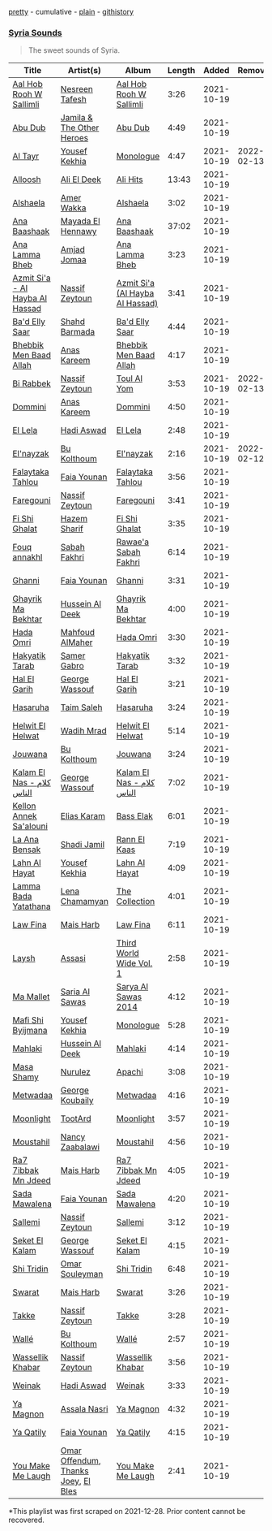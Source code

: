 [pretty](/playlists/pretty/37i9dQZF1DWUyqO4fBh3ob.md) - cumulative - [plain](/playlists/plain/37i9dQZF1DWUyqO4fBh3ob) - [githistory](https://github.githistory.xyz/mackorone/spotify-playlist-archive/blob/main/playlists/plain/37i9dQZF1DWUyqO4fBh3ob)

### [Syria Sounds](https://open.spotify.com/playlist/1T0FUNSxflc8VN7roYu6Gu)

> The sweet sounds of Syria.

| Title | Artist(s) | Album | Length | Added | Removed |
|---|---|---|---|---|---|
| [Aal Hob Rooh W Sallimli](https://open.spotify.com/track/1BK9u4OhQv18WPfvGuzTym) | [Nesreen Tafesh](https://open.spotify.com/artist/4e4G7w1BJQ3qpfpsKf6wg2) | [Aal Hob Rooh W Sallimli](https://open.spotify.com/album/78KVbthYIQhnsTksWTaHQ2) | 3:26 | 2021-10-19 |  |
| [Abu Dub](https://open.spotify.com/track/4PYYYrvbQZFd0aK8yKeYby) | [Jamila & The Other Heroes](https://open.spotify.com/artist/4SXSjuoWAU7XTyXF9JZcHe) | [Abu Dub](https://open.spotify.com/album/6VcIiBjQaMqCJxNx9Nqq1N) | 4:49 | 2021-10-19 |  |
| [Al Tayr](https://open.spotify.com/track/3KtalxQzxUlkRVeBWsjEii) | [Yousef Kekhia](https://open.spotify.com/artist/7EhcVdfydM4Hdfv5usdCRw) | [Monologue](https://open.spotify.com/album/1tZH9Nv3aLL1AxJTQNwDHr) | 4:47 | 2021-10-19 | 2022-02-13 |
| [Alloosh](https://open.spotify.com/track/5xv6FRGgAvTMDNciqXkV5H) | [Ali El Deek](https://open.spotify.com/artist/33qFtGCQ4HLTagGMaAOn5N) | [Ali Hits](https://open.spotify.com/album/50NsorNvEUNpA8vsrncpOI) | 13:43 | 2021-10-19 |  |
| [Alshaela](https://open.spotify.com/track/6tazOzAb4Z0ocUhOhNrNIy) | [Amer Wakka](https://open.spotify.com/artist/3RTvvsSrGsLIpShyrjGrZb) | [Alshaela](https://open.spotify.com/album/7kP3ciU1cgbPbIup4KIqk0) | 3:02 | 2021-10-19 |  |
| [Ana Baashaak](https://open.spotify.com/track/4meyL6OvN5WhJ9JNEsZSeN) | [Mayada El Hennawy](https://open.spotify.com/artist/4KEnL3MuGqQHnaIKdZ1pYz) | [Ana Baashaak](https://open.spotify.com/album/3TBiRcV5BVsFTaqot77WpG) | 37:02 | 2021-10-19 |  |
| [Ana Lamma Bheb](https://open.spotify.com/track/6a4SIj2iNe0mJWyxVrdpCZ) | [Amjad Jomaa](https://open.spotify.com/artist/0R7TVEhwF9mlX4rHlVaTzU) | [Ana Lamma Bheb](https://open.spotify.com/album/3e5Cj4cSq7KHsWbNzO9OcL) | 3:23 | 2021-10-19 |  |
| [Azmit Si'a \- Al Hayba Al Hassad](https://open.spotify.com/track/4UmFBsrFvdjsc3Z3SoljRz) | [Nassif Zeytoun](https://open.spotify.com/artist/2ieBl5s08uHBwM8sUPvg65) | [Azmit Si'a \(Al Hayba Al Hassad\)](https://open.spotify.com/album/6JfHJELRDNv27HDNrsH17j) | 3:41 | 2021-10-19 |  |
| [Ba'd Elly Saar](https://open.spotify.com/track/2pzOyjen1j1KRzhbeSljyK) | [Shahd Barmada](https://open.spotify.com/artist/6wwlkaIcFu0b2L2w6xtVRr) | [Ba'd Elly Saar](https://open.spotify.com/album/3smQLsJJVePTMMMcWrMFMG) | 4:44 | 2021-10-19 |  |
| [Bhebbik Men Baad Allah](https://open.spotify.com/track/4Sqi8djOYFInf9UHpacniN) | [Anas Kareem](https://open.spotify.com/artist/03IOvKWtAnWAOVf5864dUS) | [Bhebbik Men Baad Allah](https://open.spotify.com/album/04si7VoDyePF14eWHbhG9k) | 4:17 | 2021-10-19 |  |
| [Bi Rabbek](https://open.spotify.com/track/2Dz7tYyOAhkS0LQfPfNWqx) | [Nassif Zeytoun](https://open.spotify.com/artist/2ieBl5s08uHBwM8sUPvg65) | [Toul Al Yom](https://open.spotify.com/album/0upYlirnsgOyUQo7m8SZmJ) | 3:53 | 2021-10-19 | 2022-02-13 |
| [Dommini](https://open.spotify.com/track/3yYxfPZFP3JdIChDo0BQS3) | [Anas Kareem](https://open.spotify.com/artist/03IOvKWtAnWAOVf5864dUS) | [Dommini](https://open.spotify.com/album/7f79BxczEBnQfBLhtOY942) | 4:50 | 2021-10-19 |  |
| [El Lela](https://open.spotify.com/track/36o95euYquH3SuXKg6eEXa) | [Hadi Aswad](https://open.spotify.com/artist/7cyJ9VJt6xQRFVJmhvbz6Q) | [El Lela](https://open.spotify.com/album/4fELywmlCmu4dRlTFrt2MT) | 2:48 | 2021-10-19 |  |
| [El'nayzak](https://open.spotify.com/track/3vzZaVTN9XJpp1XKVDBGpg) | [Bu Kolthoum](https://open.spotify.com/artist/58UPSgCUefEHXrtQkPd64B) | [El'nayzak](https://open.spotify.com/album/6fvtnyGSzS7gcAiPB4WDo9) | 2:16 | 2021-10-19 | 2022-02-12 |
| [Falaytaka Tahlou](https://open.spotify.com/track/2QC2N9Y3qfyeqFqyizohk6) | [Faia Younan](https://open.spotify.com/artist/2myLHkpmmKy57Jx5CN52pi) | [Falaytaka Tahlou](https://open.spotify.com/album/4fRMjvfPoNSVNkJT0E4GFm) | 3:56 | 2021-10-19 |  |
| [Faregouni](https://open.spotify.com/track/0q6eOkGHmEyqmzxafulW3X) | [Nassif Zeytoun](https://open.spotify.com/artist/2ieBl5s08uHBwM8sUPvg65) | [Faregouni](https://open.spotify.com/album/2umEHzNN1f2QHe4lGJAsjm) | 3:41 | 2021-10-19 |  |
| [Fi Shi Ghalat](https://open.spotify.com/track/5wjkLHD9HsO9HT8HNy3Pcg) | [Hazem Sharif](https://open.spotify.com/artist/7rooLEqVQSdhPAG6QDbg2S) | [Fi Shi Ghalat](https://open.spotify.com/album/1XStG3Zk6uhhqBJ4SduBeE) | 3:35 | 2021-10-19 |  |
| [Fouq annakhl](https://open.spotify.com/track/5TLnM9z7xmVMf8ZTrZmz6n) | [Sabah Fakhri](https://open.spotify.com/artist/2rm6vleqjlsZRsxQm3umpg) | [Rawae'a Sabah Fakhri](https://open.spotify.com/album/4ApaCr7XP2xblaNjyh34Tg) | 6:14 | 2021-10-19 |  |
| [Ghanni](https://open.spotify.com/track/2GgGGHgNNIIbCOFHxwPjDs) | [Faia Younan](https://open.spotify.com/artist/2myLHkpmmKy57Jx5CN52pi) | [Ghanni](https://open.spotify.com/album/2cqyFEoZX7M6TDtRFlfMSF) | 3:31 | 2021-10-19 |  |
| [Ghayrik Ma Bekhtar](https://open.spotify.com/track/4pRWh4mIWMrbWxaj69ZGrg) | [Hussein Al Deek](https://open.spotify.com/artist/1QxkWzg3QsYJv6xMXSuVMs) | [Ghayrik Ma Bekhtar](https://open.spotify.com/album/1B2zhLpuoIRshm639SeXVe) | 4:00 | 2021-10-19 |  |
| [Hada Omri](https://open.spotify.com/track/39IQHrieaatLwKvZ6iq2aA) | [Mahfoud AlMaher](https://open.spotify.com/artist/4VYdwh1l1CyIp0T4LhOHNI) | [Hada Omri](https://open.spotify.com/album/73W27KjR3AcoPivsmoPGY7) | 3:30 | 2021-10-19 |  |
| [Hakyatik Tarab](https://open.spotify.com/track/6viPKuCOAcEU0cD88CnCuS) | [Samer Gabro](https://open.spotify.com/artist/2urBIDqLbO2zXPgUAGLrkH) | [Hakyatik Tarab](https://open.spotify.com/album/6n2KNufhAMPBX5mALEEUWb) | 3:32 | 2021-10-19 |  |
| [Hal El Garih](https://open.spotify.com/track/2PxhxoJgeJIgPerBhjLrzQ) | [George Wassouf](https://open.spotify.com/artist/7Ddov9nbJDbpgzvBVb7cU1) | [Hal El Garih](https://open.spotify.com/album/3Bl6meUuub4jAvIEJyyAIl) | 3:21 | 2021-10-19 |  |
| [Hasaruha](https://open.spotify.com/track/2NsNFfvEllmWsaUfKUOtTp) | [Taim Saleh](https://open.spotify.com/artist/2jjEtWySkQNPU7K9Luu3q2) | [Hasaruha](https://open.spotify.com/album/6ez20CSvppDM756ZpI7RMa) | 3:24 | 2021-10-19 |  |
| [Helwit El Helwat](https://open.spotify.com/track/140SsIEUuQkdJl5nMe6OuY) | [Wadih Mrad](https://open.spotify.com/artist/3pQqjrraV2G4bFczsJjMT2) | [Helwit El Helwat](https://open.spotify.com/album/1YjN9eAsvTRTr4jlxDVMJ6) | 5:14 | 2021-10-19 |  |
| [Jouwana](https://open.spotify.com/track/57Z2cIxwm4ifUhcDxhA0Cv) | [Bu Kolthoum](https://open.spotify.com/artist/58UPSgCUefEHXrtQkPd64B) | [Jouwana](https://open.spotify.com/album/6Gct58maHMB57OcDx0cjfc) | 3:24 | 2021-10-19 |  |
| [Kalam El Nas \- كلام الناس](https://open.spotify.com/track/6XqfBjeQZTgULbx3bCQvta) | [George Wassouf](https://open.spotify.com/artist/7Ddov9nbJDbpgzvBVb7cU1) | [Kalam El Nas \- كلام الناس](https://open.spotify.com/album/5XsIS0WbFrHbTi2g3aRFvU) | 7:02 | 2021-10-19 |  |
| [Kellon Annek Sa'alouni](https://open.spotify.com/track/0BLeRQzUbGk1j1dddtWHSy) | [Elias Karam](https://open.spotify.com/artist/4b9nglUgMKz4Lydbis6IdR) | [Bass Elak](https://open.spotify.com/album/7cqXpOXV2vUj2CxrYUrZX1) | 6:01 | 2021-10-19 |  |
| [La Ana Bensak](https://open.spotify.com/track/1m1MbKuznjpaJcVBHaRBq0) | [Shadi Jamil](https://open.spotify.com/artist/200BwGs3UAf9kQ6e0dllBp) | [Rann El Kaas](https://open.spotify.com/album/4p2g7EyPh4K6SYsmGXdu50) | 7:19 | 2021-10-19 |  |
| [Lahn Al Hayat](https://open.spotify.com/track/06Sme47uE8eKah9Nm20EWg) | [Yousef Kekhia](https://open.spotify.com/artist/7EhcVdfydM4Hdfv5usdCRw) | [Lahn Al Hayat](https://open.spotify.com/album/2ZgXApAMMNi9JUmuYPLXpi) | 4:09 | 2021-10-19 |  |
| [Lamma Bada Yatathana](https://open.spotify.com/track/3BhgD8Kun1fXSW1KYTfnEO) | [Lena Chamamyan](https://open.spotify.com/artist/0LH01nWLQote2HIUL87BLc) | [The Collection](https://open.spotify.com/album/2fJ49tfoV8bE0XEQ7eQXq3) | 4:01 | 2021-10-19 |  |
| [Law Fina](https://open.spotify.com/track/0K8PqycedBtxFhNmknWF6s) | [Mais Harb](https://open.spotify.com/artist/4QanuerHBNrfWoC9x0ojk5) | [Law Fina](https://open.spotify.com/album/6i64TppqvGbIw0feHLRgNB) | 6:11 | 2021-10-19 |  |
| [Laysh](https://open.spotify.com/track/6cOEsSZeuzPX3V2GgvB4CF) | [Assasi](https://open.spotify.com/artist/1TuHc6zFa31PJpMpvyKZoz) | [Third World Wide Vol\. 1](https://open.spotify.com/album/0hFSce1HiBRXsZaii7qAZh) | 2:58 | 2021-10-19 |  |
| [Ma Mallet](https://open.spotify.com/track/1OI4XNIu41l772o9ISTBJi) | [Saria Al Sawas](https://open.spotify.com/artist/3FxDJmY1Dj5bgaGunLoyaZ) | [Sarya Al Sawas 2014](https://open.spotify.com/album/3yG6gpurU66JMHIE0oQk9V) | 4:12 | 2021-10-19 |  |
| [Mafi Shi Byijmana](https://open.spotify.com/track/60XhpaaRTAJEgRqMmu2OG8) | [Yousef Kekhia](https://open.spotify.com/artist/7EhcVdfydM4Hdfv5usdCRw) | [Monologue](https://open.spotify.com/album/1tZH9Nv3aLL1AxJTQNwDHr) | 5:28 | 2021-10-19 |  |
| [Mahlaki](https://open.spotify.com/track/5u7fv6kikvIUdtlQ2xqDu0) | [Hussein Al Deek](https://open.spotify.com/artist/1QxkWzg3QsYJv6xMXSuVMs) | [Mahlaki](https://open.spotify.com/album/2JBUKhBEh1KTFRUzS4kaMx) | 4:14 | 2021-10-19 |  |
| [Masa Shamy](https://open.spotify.com/track/1eUoFO2RVoWogedFcU9xIT) | [Nurulez](https://open.spotify.com/artist/3Tpt01jawwzcAPkrjNLR7g) | [Apachi](https://open.spotify.com/album/5O905UHULciUjek70N7dmW) | 3:08 | 2021-10-19 |  |
| [Metwadaa](https://open.spotify.com/track/47i3WNZ59Ch7cZrHXeYFhb) | [George Koubaily](https://open.spotify.com/artist/3J7vlOVLXXZRwex8Qt2nFT) | [Metwadaa](https://open.spotify.com/album/0rpKka1NxgkYEvogBStAj2) | 4:16 | 2021-10-19 |  |
| [Moonlight](https://open.spotify.com/track/58Av9BcX4sUptL5POZ1E8t) | [TootArd](https://open.spotify.com/artist/7nSWA1659h0Vb1EyjJdSFV) | [Moonlight](https://open.spotify.com/album/4mt4eTy3AkiPWplcJ1SQcZ) | 3:57 | 2021-10-19 |  |
| [Moustahil](https://open.spotify.com/track/6URORXDF7eytWWR07VH6tB) | [Nancy Zaabalawi](https://open.spotify.com/artist/04aGEO8WSIbsk5FEM2BPh5) | [Moustahil](https://open.spotify.com/album/639E6Qim9hlNKHjWvsEqJL) | 4:56 | 2021-10-19 |  |
| [Ra7 7ibbak Mn Jdeed](https://open.spotify.com/track/5ZiThWWzFLChqM3ijxPjH3) | [Mais Harb](https://open.spotify.com/artist/4QanuerHBNrfWoC9x0ojk5) | [Ra7 7ibbak Mn Jdeed](https://open.spotify.com/album/1ganulkBkR9PjD288vm2Fj) | 4:05 | 2021-10-19 |  |
| [Sada Mawalena](https://open.spotify.com/track/6AeXuT4ACtOnqQgvkNOZjj) | [Faia Younan](https://open.spotify.com/artist/2myLHkpmmKy57Jx5CN52pi) | [Sada Mawalena](https://open.spotify.com/album/01tB0ZPHDIz4aQJ6U53BJ7) | 4:20 | 2021-10-19 |  |
| [Sallemi](https://open.spotify.com/track/2I6PXRnHtL6G6YDOM4Ljfo) | [Nassif Zeytoun](https://open.spotify.com/artist/2ieBl5s08uHBwM8sUPvg65) | [Sallemi](https://open.spotify.com/album/3lEELLmqKTFtlkD0pTx83b) | 3:12 | 2021-10-19 |  |
| [Seket El Kalam](https://open.spotify.com/track/0EjtL0kIy4jfBfvjFwsGy7) | [George Wassouf](https://open.spotify.com/artist/7Ddov9nbJDbpgzvBVb7cU1) | [Seket El Kalam](https://open.spotify.com/album/3iHidVXC8WXiSAkYYfZtGJ) | 4:15 | 2021-10-19 |  |
| [Shi Tridin](https://open.spotify.com/track/1ZNPX01Q2RMjwoAZymgVpx) | [Omar Souleyman](https://open.spotify.com/artist/11dMqVZY4PHgVL80tejvHK) | [Shi Tridin](https://open.spotify.com/album/6gNgy5YfIF4xqxAigQY8KS) | 6:48 | 2021-10-19 |  |
| [Swarat](https://open.spotify.com/track/6jWQ9vgd089Ayk1uws9Fb3) | [Mais Harb](https://open.spotify.com/artist/4QanuerHBNrfWoC9x0ojk5) | [Swarat](https://open.spotify.com/album/2lHuo0CbcdEzTVZNcpk9gE) | 3:26 | 2021-10-19 |  |
| [Takke](https://open.spotify.com/track/1hnk0ZhStnRSLRq4u2fM7H) | [Nassif Zeytoun](https://open.spotify.com/artist/2ieBl5s08uHBwM8sUPvg65) | [Takke](https://open.spotify.com/album/1BHDLGn3NPPIiQcIS4W9rp) | 3:28 | 2021-10-19 |  |
| [Wallé](https://open.spotify.com/track/5mJbEJTjxwEhhlccQDm5kd) | [Bu Kolthoum](https://open.spotify.com/artist/58UPSgCUefEHXrtQkPd64B) | [Wallé](https://open.spotify.com/album/0llPrZmYWkRxQnH9o1ERF3) | 2:57 | 2021-10-19 |  |
| [Wassellik Khabar](https://open.spotify.com/track/5eLeUIBvwEmwPlKChDhhVQ) | [Nassif Zeytoun](https://open.spotify.com/artist/2ieBl5s08uHBwM8sUPvg65) | [Wassellik Khabar](https://open.spotify.com/album/6ndPBorakdAiDb0Oq98bk1) | 3:56 | 2021-10-19 |  |
| [Weinak](https://open.spotify.com/track/7bumYD6nve26RT5D9Vrn29) | [Hadi Aswad](https://open.spotify.com/artist/7cyJ9VJt6xQRFVJmhvbz6Q) | [Weinak](https://open.spotify.com/album/2nPFmJPXDNu4IKHrTIrFyq) | 3:33 | 2021-10-19 |  |
| [Ya Magnon](https://open.spotify.com/track/0Tiq0Glqoi6AFMpiLRLX8M) | [Assala Nasri](https://open.spotify.com/artist/6MQnUjIjnIOfHDFzqBJOAl) | [Ya Magnon](https://open.spotify.com/album/3hFgffTpdfDu4y3fOnOs7X) | 4:32 | 2021-10-19 |  |
| [Ya Qatily](https://open.spotify.com/track/26cKnuGd9jRiywSwFcVDDI) | [Faia Younan](https://open.spotify.com/artist/2myLHkpmmKy57Jx5CN52pi) | [Ya Qatily](https://open.spotify.com/album/5v7NaWPa24ZAh2p2m0rHHJ) | 4:15 | 2021-10-19 |  |
| [You Make Me Laugh](https://open.spotify.com/track/1kTR3L90ODiEPY5cXLvHew) | [Omar Offendum](https://open.spotify.com/artist/5gxANVcKbp8iPNLgAo7DhA), [Thanks Joey](https://open.spotify.com/artist/4fOizZJsCaT3RYpqNdeGKk), [El Bles](https://open.spotify.com/artist/13jGZidP6rRBpqAQUTZLhL) | [You Make Me Laugh](https://open.spotify.com/album/1gHpXCOHGd6Fy59HY5mi6Q) | 2:41 | 2021-10-19 |  |

\*This playlist was first scraped on 2021-12-28. Prior content cannot be recovered.